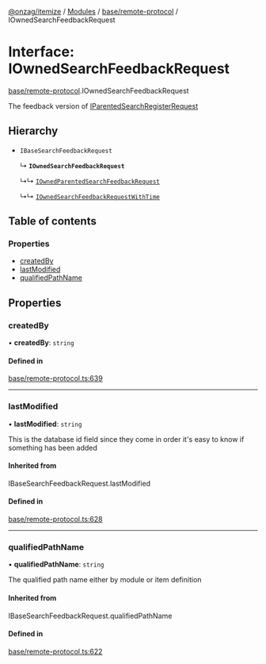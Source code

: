[@onzag/itemize](../README.md) / [Modules](../modules.md) / [base/remote-protocol](../modules/base_remote_protocol.md) / IOwnedSearchFeedbackRequest

# Interface: IOwnedSearchFeedbackRequest

[base/remote-protocol](../modules/base_remote_protocol.md).IOwnedSearchFeedbackRequest

The feedback version of [IParentedSearchRegisterRequest](base_remote_protocol.IParentedSearchRegisterRequest.md)

## Hierarchy

- `IBaseSearchFeedbackRequest`

  ↳ **`IOwnedSearchFeedbackRequest`**

  ↳↳ [`IOwnedParentedSearchFeedbackRequest`](base_remote_protocol.IOwnedParentedSearchFeedbackRequest.md)

  ↳↳ [`IOwnedSearchFeedbackRequestWithTime`](client_internal_testing.IOwnedSearchFeedbackRequestWithTime.md)

## Table of contents

### Properties

- [createdBy](base_remote_protocol.IOwnedSearchFeedbackRequest.md#createdby)
- [lastModified](base_remote_protocol.IOwnedSearchFeedbackRequest.md#lastmodified)
- [qualifiedPathName](base_remote_protocol.IOwnedSearchFeedbackRequest.md#qualifiedpathname)

## Properties

### createdBy

• **createdBy**: `string`

#### Defined in

[base/remote-protocol.ts:639](https://github.com/onzag/itemize/blob/f2db74a5/base/remote-protocol.ts#L639)

___

### lastModified

• **lastModified**: `string`

This is the database id field
since they come in order it's easy to know if
something has been added

#### Inherited from

IBaseSearchFeedbackRequest.lastModified

#### Defined in

[base/remote-protocol.ts:628](https://github.com/onzag/itemize/blob/f2db74a5/base/remote-protocol.ts#L628)

___

### qualifiedPathName

• **qualifiedPathName**: `string`

The qualified path name either by module
or item definition

#### Inherited from

IBaseSearchFeedbackRequest.qualifiedPathName

#### Defined in

[base/remote-protocol.ts:622](https://github.com/onzag/itemize/blob/f2db74a5/base/remote-protocol.ts#L622)
